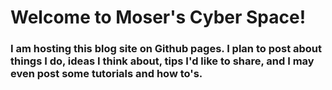 # Welcome to Moser's Cyber Space!
### I am hosting this blog site on Github pages. I plan to post about things I do, ideas I think about, tips I'd like to share, and I may even post some tutorials and how to's.
